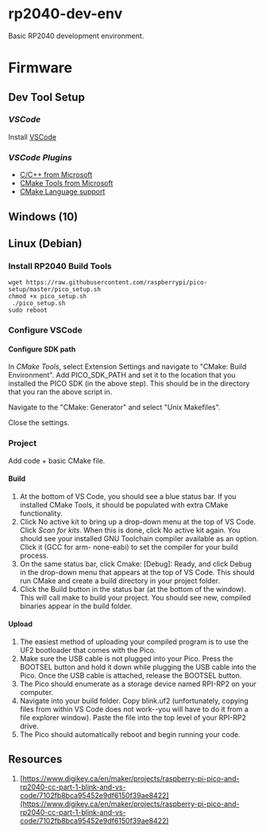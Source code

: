 # rp2040-dev-env

Basic RP2040 development environment.

# Firmware

## Dev Tool Setup

### _VSCode_

Install [VSCode](https://code.visualstudio.com/download)

### _VSCode Plugins_

- [C/C++ from Microsoft](https://marketplace.visualstudio.com/items?itemName=ms-vscode.cpptools)
- [CMake Tools from Microsoft](https://marketplace.visualstudio.com/items?itemName=ms-vscode.cmake-tools)
- [CMake Language support](https://marketplace.visualstudio.com/items?itemName=twxs.cmake)

## Windows (10)

## Linux (Debian)

### Install RP2040 Build Tools

```
wget https://raw.githubusercontent.com/raspberrypi/pico-setup/master/pico_setup.sh
chmod +x pico_setup.sh
 ./pico_setup.sh
sudo reboot
```
### Configure VSCode

#### Configure SDK path

In *CMake Tools*, select Extension Settings and navigate to "CMake: Build Environment". Add PICO_SDK_PATH and set it to the location that you installed the PICO SDK (in the above step). This should be in the directory that you ran the above script in.

Navigate to the "CMake: Generator" and select "Unix Makefiles".

Close the settings.

### Project

Add code + basic CMake file.

#### Build

1. At the bottom of VS Code, you should see a blue status bar. If you installed CMake Tools, it should be populated with extra CMake functionality.
2. Click No active kit to bring up a drop-down menu at the top of VS Code. Click _Scan for kits_. When this is done, click No active kit again. You should see your installed GNU Toolchain compiler available as an option. Click it (GCC for arm- none-eabi) to set the compiler for your build process.
3. On the same status bar, click Cmake: [Debug]: Ready, and click Debug in the drop-down menu that appears at the top of VS Code. This should run CMake and create a build directory in your project folder.
4. Click the Build button in the status bar (at the bottom of the window). This will call make to build your project. You should see new, compiled binaries appear in the build folder.

#### Upload

1. The easiest method of uploading your compiled program is to use the UF2 bootloader that comes with the Pico.
2. Make sure the USB cable is not plugged into your Pico. Press the BOOTSEL button and hold it down while plugging the USB cable into the Pico. Once the USB cable is attached, release the BOOTSEL button.
3. The Pico should enumerate as a storage device named RPI-RP2 on your computer.
4. Navigate into your build folder. Copy blink.uf2 (unfortunately, copying files from within VS Code does not work--you will have to do it from a file explorer window). Paste the file into the top level of your RPI-RP2 drive.
5. The Pico should automatically reboot and begin running your code.

## Resources

1. [https://www.digikey.ca/en/maker/projects/raspberry-pi-pico-and-rp2040-cc-part-1-blink-and-vs-code/7102fb8bca95452e9df6150f39ae8422](https://www.digikey.ca/en/maker/projects/raspberry-pi-pico-and-rp2040-cc-part-1-blink-and-vs-code/7102fb8bca95452e9df6150f39ae8422)

